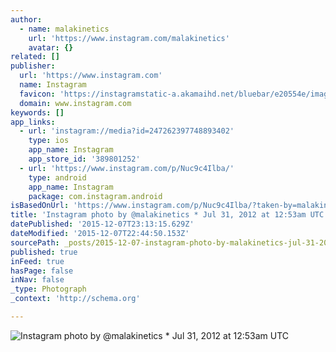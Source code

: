 ```yaml
---
author:
  - name: malakinetics
    url: 'https://www.instagram.com/malakinetics'
    avatar: {}
related: []
publisher:
  url: 'https://www.instagram.com'
  name: Instagram
  favicon: 'https://instagramstatic-a.akamaihd.net/bluebar/e20554e/images/ico/favicon.ico'
  domain: www.instagram.com
keywords: []
app_links:
  - url: 'instagram://media?id=247262397748893402'
    type: ios
    app_name: Instagram
    app_store_id: '389801252'
  - url: 'https://www.instagram.com/p/Nuc9c4Ilba/'
    type: android
    app_name: Instagram
    package: com.instagram.android
isBasedOnUrl: 'https://www.instagram.com/p/Nuc9c4Ilba/?taken-by=malakinetics'
title: 'Instagram photo by @malakinetics * Jul 31, 2012 at 12:53am UTC'
datePublished: '2015-12-07T23:13:15.629Z'
dateModified: '2015-12-07T22:44:50.153Z'
sourcePath: _posts/2015-12-07-instagram-photo-by-malakinetics-jul-31-2012-at-1253am-u.md
published: true
inFeed: true
hasPage: false
inNav: false
_type: Photograph
_context: 'http://schema.org'

---
```

![Instagram photo by &commat;malakinetics &midast; Jul 31&comma; 2012 at 12&colon;53am UTC](https://scontent.cdninstagram.com/hphotos-xfa1/l/t51.2885-15/e15/11098716_1036371819725069_1621424697_n.jpg)